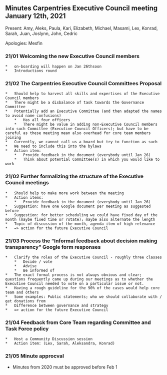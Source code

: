 ## Minutes Carpentries Executive Council meeting January 12th, 2021

Present: Amy, Aleks, Paula, Kari, Elizabeth, Michael, Masami, Lex, Konrad, Sarah, Juan, Joslynn, John, Cedric

Apologies: Mesfin


### 21/01 Welcoming the new Executive Council members
    *   on-boarding will happen on Jan 26thsoon
    *   Introductions round

### 21/02 The Carpentries Executive Council Committees Proposal
    *   Should help to harvest all skills and expertises of the Executive Council members
    *   There might be a disbalance of task towards the Governance Committee
    *   Potentially add an Executive Committee (and then adapted the names to avoid name confusions)
        *   Has all four officers
        *   There might be value in adding non-Executive Council members into such Committee (Executive Council Officers); but have to be careful as these meeting mean also overhead for core team members joining
    *   Currently, we cannot call us a board but try to function as such
    *   We need to include this into the bylaws
    *   Action item:
        *   Provide feedback in the document (everybody until Jan 26)
        *   Think about potential Committee(s) in which you would like to work

### 21/02 Further formalizing the structure of the Executive Council meetings
    *   Should help to make more work between the meeting
    *   Action items:
        *   Provide feedback in the document (everybody until Jan 26)
    *   Suggestion: have one Google document per meeting as suggested before
    *   Suggestion: for better scheduling we could have fixed day of the month (maybe fixed time or rotate); maybe also alternate the length
    *   Topic of discussion of the month, agenda item of high relevance
    *   => action for the future Executive Council

### 21/03 Process the “Informal feedback about decision making transparency” Google form responses
    *   Clarify the roles of the Executive Council - roughly three classes
        *   Decide / vote
        *   Advise
        *   Be informed of
    *   The exact formal process is not always obvious and clear; questions frequently came up during our meetings as to whether the Executive Council needed to vote on a particular issue or not.
    *   Having a rough guideline for the 90% of the cases would help core team and others
    *   Some examples: Public statements; who we should collaborate with / get donations from
    *   Difference between governance and strategy
    *   => action for the future Executive Council

### 21/04 Feedback from Core Team regarding Committee and Task Force policy
    *   Host a Community Discussion session
    *   Action item: (Lex, Sarah, Aleksandra, Konrad)

### 21/05 Minute approcval
* Minutes from 2020 must be approved before Feb 1
